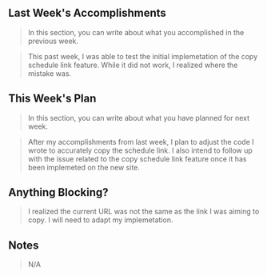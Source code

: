 ## Last Week's Accomplishments

> In this section, you can write about what you accomplished in the previous week.

> This past week, I was able to test the initial implemetation of the copy schedule link feature. While it did not work, I realized where the mistake was.


## This Week's Plan

> In this section, you can write about what you have planned for next week.

> After my accomplishments from last week, I plan to adjust the code I wrote to accurately copy the schedule link. I also intend to follow up with the issue related to the copy schedule link feature once it has been implemeted on the new site.

## Anything Blocking?

> I realized the current URL was not the same as the link I was aiming to copy. I will need to adapt my implemetation.

## Notes

> N/A
